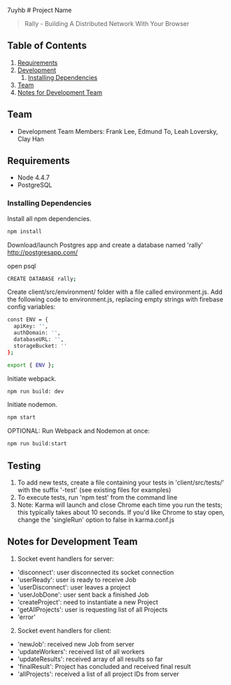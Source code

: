 7uyhb # Project Name

> Rally - Building A Distributed Network With Your Browser


## Table of Contents

1. [Requirements](#requirements)
1. [Development](#development)
    1. [Installing Dependencies](#installing-dependencies)
1. [Team](#team)
1. [Notes for Development Team](#notes-for-development-team)

## Team

  - Development Team Members: Frank Lee, Edmund To, Leah Loversky, Clay Han

## Requirements

- Node 4.4.7
- PostgreSQL

### Installing Dependencies

Install all npm dependencies.
```sh
npm install
```

Download/launch Postgres app and create a database named 'rally'
http://postgresapp.com/

open psql
```sh
CREATE DATABASE rally;
```

Create client/src/environment/ folder with a file called environment.js. Add the following code to environment.js, replacing empty strings with firebase config variables:
```sh
const ENV = {
  apiKey: '',
  authDomain: '',
  databaseURL: '',
  storageBucket: ''
};

export { ENV };
```

Initiate webpack.
```sh
npm run build: dev
```

Initiate nodemon.
```sh
npm start
```

OPTIONAL: Run Webpack and Nodemon at once:
```sh
npm run build:start
```

## Testing

1. To add new tests, create a file containing your tests in 'client/src/tests/' 
   with the suffix '-test' (see existing files for examples)
2. To execute tests, run 'npm test' from the command line
3. Note: Karma will launch and close Chrome each time you run the tests; this typically
   takes about 10 seconds. If you'd like Chrome to stay open, change the 'singleRun' 
   option to false in karma.conf.js

## Notes for Development Team

1. Socket event handlers for server:
  - 'disconnect': user disconnected its socket connection
  - 'userReady': user is ready to receive Job
  - 'userDisconnect': user leaves a project
  - 'userJobDone': user sent back a finished Job
  - 'createProject': need to instantiate a new Project
  - 'getAllProjects': user is requesting list of all Projects
  - 'error'

2. Socket event handlers for client:
  - 'newJob': received new Job from server
  - 'updateWorkers': received list of all workers
  - 'updateResults': received array of all results so far
  - 'finalResult': Project has concluded and received final result 
  - 'allProjects': received a list of all project IDs from server